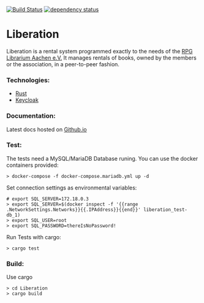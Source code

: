 [![Build Status](https://travis-ci.org/RPGLibrarium/Liberation.svg?branch=master)](https://travis-ci.org/RPGLibrarium/Liberation)
[![dependency status](https://deps.rs/repo/github/RPGLibrarium/Liberation/status.svg)](https://deps.rs/repo/github/RPGLibrarium/Liberation)
# Liberation

Liberation is a rental system programmed exactly to the needs of the [RPG Librarium Aachen e.V.](https://rpg-librarium.de)
It manages rentals of books, owned by the members or the association, in a peer-to-peer fashion.

### Technologies:
- [Rust](https://www.rust-lang.org/en-US/)
- [Keycloak](https://www.keycloak.org/index.html)

### Documentation:
Latest docs hosted on [Github.io](https://rpglibrarium.github.io/Liberation/)

### Test:
The tests need a MySQL/MariaDB Database runing. You can use the docker containers provided:
```
> docker-compose -f docker-compose.mariadb.yml up -d
```
Set connection settings as environmental variables:
```
# export SQL_SERVER=172.18.0.3
> export SQL_SERVER=$(docker inspect -f '{{range .NetworkSettings.Networks}}{{.IPAddress}}{{end}}' liberation_test-db_1)
> export SQL_USER=root
> export SQL_PASSWORD=thereIsNoPassword!
```
Run Tests with cargo:
```
> cargo test
```

### Build:
Use cargo
```
> cd Liberation
> cargo build
```
